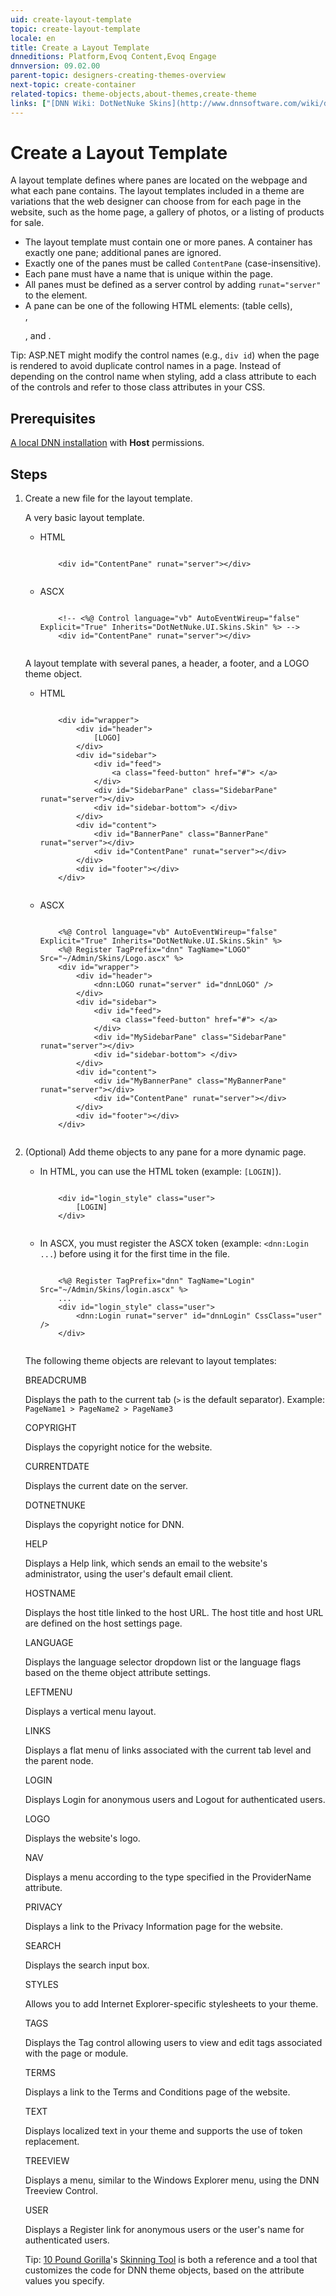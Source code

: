 ```yaml
---
uid: create-layout-template
topic: create-layout-template
locale: en
title: Create a Layout Template
dnneditions: Platform,Evoq Content,Evoq Engage
dnnversion: 09.02.00
parent-topic: designers-creating-themes-overview
next-topic: create-container
related-topics: theme-objects,about-themes,create-theme
links: ["[DNN Wiki: DotNetNuke Skins](http://www.dnnsoftware.com/wiki/dotnetnuke-skins)","[DNN Community Blog: DotNetNuke Skinning 101 (Part 1 and 2) by Joe Brinkman](http://www.dnnsoftware.com/community-blog/cid/132000/dotnetnuke-skinning-101-part-1)","[DNN Professional Training: Creating HTML Skins](http://www.dnnsoftware.com/services/professional-training/training-videos-subscription/skinning-2-creating-html-skins)","[Skinning Tool / Online Reference for DNN Skins & Container Objects by 10 Pound Gorilla](http://www.10poundgorilla.com)"]
---
```


# Create a Layout Template

A layout template defines where panes are located on the webpage and what each pane contains. The layout templates included in a theme are variations that the web designer can choose from for each page in the website, such as the home page, a gallery of photos, or a listing of products for sale.

*   The layout template must contain one or more panes. A container has exactly one pane; additional panes are ignored.
*   Exactly one of the panes must be called `ContentPane` (case-insensitive).
*   Each pane must have a name that is unique within the page.
*   All panes must be defined as a server control by adding `runat="server"` to the element.
*   A pane can be one of the following HTML elements: <td> (table cells), <div>, <p>, and <span>.

Tip: ASP.NET might modify the control names (e.g., `div id`) when the page is rendered to avoid duplicate control names in a page. Instead of depending on the control name when styling, add a class attribute to each of the controls and refer to those class attributes in your CSS.

## Prerequisites

[A local DNN installation](xref:set-up-dnn) with **Host** permissions.

## Steps

1.  Create a new file for the layout template.
    
    A very basic layout template.
    
    *   HTML
        
        ```
        
            <div id="ContentPane" runat="server"></div>
                                    
        ```
        
    *   ASCX
        
        ```
        
            <!-- <%@ Control language="vb" AutoEventWireup="false" Explicit="True" Inherits="DotNetNuke.UI.Skins.Skin" %> -->
            <div id="ContentPane" runat="server"></div>
                                    
        ```
        
    
    A layout template with several panes, a header, a footer, and a LOGO theme object.
    
    *   HTML
        
        ```
        
            <div id="wrapper">
                <div id="header">
                    [LOGO]
                </div>
                <div id="sidebar">
                    <div id="feed">
                        <a class="feed-button" href="#"> </a>
                    </div>
                    <div id="SidebarPane" class="SidebarPane" runat="server"></div>
                    <div id="sidebar-bottom"> </div>
                </div>
                <div id="content">
                    <div id="BannerPane" class="BannerPane" runat="server"></div>
                    <div id="ContentPane" runat="server"></div>
                </div>
                <div id="footer"></div>
            </div>
                                    
        ```
        
    *   ASCX
        
        ```
        
            <%@ Control language="vb" AutoEventWireup="false" Explicit="True" Inherits="DotNetNuke.UI.Skins.Skin" %>
            <%@ Register TagPrefix="dnn" TagName="LOGO" Src="~/Admin/Skins/Logo.ascx" %>
            <div id="wrapper">
                <div id="header">
                    <dnn:LOGO runat="server" id="dnnLOGO" />
                </div>
                <div id="sidebar">
                    <div id="feed">
                        <a class="feed-button" href="#"> </a>
                    </div>
                    <div id="MySidebarPane" class="SidebarPane" runat="server"></div>
                    <div id="sidebar-bottom"> </div>
                </div>
                <div id="content">
                    <div id="MyBannerPane" class="MyBannerPane" runat="server"></div>
                    <div id="ContentPane" runat="server"></div>
                </div>
                <div id="footer"></div>
            </div>
                                    
        ```
        
    
2.  (Optional) Add theme objects to any pane for a more dynamic page.
    
    *   In HTML, you can use the HTML token (example: `[LOGIN]`).
        
        ```
        
            <div id="login_style" class="user">
                [LOGIN]
            </div>
                                    
        ```
        
    *   In ASCX, you must register the ASCX token (example: `<dnn:Login ...`) before using it for the first time in the file.
        
        ```
        
            <%@ Register TagPrefix="dnn" TagName="Login" Src="~/Admin/Skins/login.ascx" %>
            ...
            <div id="login_style" class="user">
                <dnn:Login runat="server" id="dnnLogin" CssClass="user" />
            </div>
                                    
        ```
        
    
    The following theme objects are relevant to layout templates:
    
    BREADCRUMB
    
    Displays the path to the current tab (`>` is the default separator). Example: `PageName1 > PageName2 > PageName3`
    
    COPYRIGHT
    
    Displays the copyright notice for the website.
    
    CURRENTDATE
    
    Displays the current date on the server.
    
    DOTNETNUKE
    
    Displays the copyright notice for DNN.
    
    HELP
    
    Displays a Help link, which sends an email to the website's administrator, using the user's default email client.
    
    HOSTNAME
    
    Displays the host title linked to the host URL. The host title and host URL are defined on the host settings page.
    
    LANGUAGE
    
    Displays the language selector dropdown list or the language flags based on the theme object attribute settings.
    
    LEFTMENU
    
    Displays a vertical menu layout.
    
    LINKS
    
    Displays a flat menu of links associated with the current tab level and the parent node.
    
    LOGIN
    
    Displays Login for anonymous users and Logout for authenticated users.
    
    LOGO
    
    Displays the website's logo.
    
    NAV
    
    Displays a menu according to the type specified in the ProviderName attribute.
    
    PRIVACY
    
    Displays a link to the Privacy Information page for the website.
    
    SEARCH
    
    Displays the search input box.
    
    STYLES
    
    Allows you to add Internet Explorer-specific stylesheets to your theme.
    
    TAGS
    
    Displays the Tag control allowing users to view and edit tags associated with the page or module.
    
    TERMS
    
    Displays a link to the Terms and Conditions page of the website.
    
    TEXT
    
    Displays localized text in your theme and supports the use of token replacement.
    
    TREEVIEW
    
    Displays a menu, similar to the Windows Explorer menu, using the DNN Treeview Control.
    
    USER
    
    Displays a Register link for anonymous users or the user's name for authenticated users.
    
    Tip: [10 Pound Gorilla](http://www.10poundgorilla.com/)'s [Skinning Tool](http://www.10poundgorilla.com/DNN/Skinning-Tool) is both a reference and a tool that customizes the code for DNN theme objects, based on the attribute values you specify.